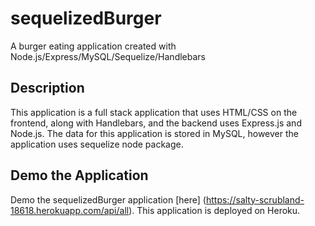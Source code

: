 # sequelizedBurger
A burger eating application created with Node.js/Express/MySQL/Sequelize/Handlebars

## Description
This application is a full stack application that uses HTML/CSS on the frontend, along with Handlebars, and the backend uses Express.js and Node.js. The data for this application is stored in MySQL, however the application uses sequelize node package.

## Demo the Application
Demo the sequelizedBurger application [here] (https://salty-scrubland-18618.herokuapp.com/api/all). This application is deployed on Heroku.
